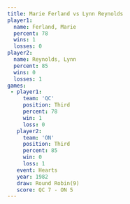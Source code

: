 ```yaml
---
title: Marie Ferland vs Lynn Reynolds
player1:              
  name: Ferland, Marie
  percent: 78         
  wins: 1             
  losses: 0           
player2:              
  name: Reynolds, Lynn
  percent: 85         
  wins: 0             
  losses: 1           
games:
 - player1:         
     team: 'QC'     
     position: Third
     percent: 78    
     win: 1         
     loss: 0        
   player2:         
     team: 'ON'     
     position: Third
     percent: 85    
     win: 0         
     loss: 1        
   event: Hearts       
   year: 1982          
   draw: Round Robin(9)
   score: QC 7 - ON 5  
---
```

